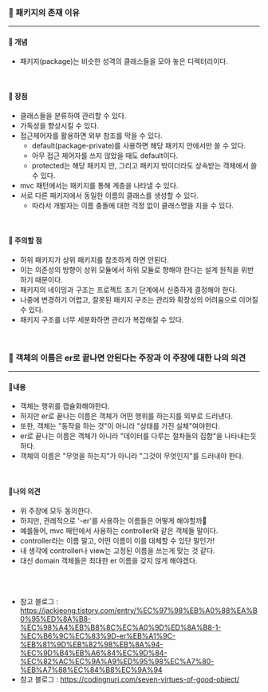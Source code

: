 ### 🔶 패키지의 존재 이유
---

#### 🔸 개념
- 패키지(package)는 비슷한 성격의 클래스들을 모아 놓은 디렉터리이다.

<br>

#### 🔸 장점
- 클래스들을 분류하여 관리할 수 있다.
- 가독성을 향상시킬 수 있다.
- 접근제어자를 활용하면 외부 참조를 막을 수 있다.
  - default(package-private)를 사용하면 해당 패키지 안에서만 쓸 수 있다.
  - 아무 접근 제어자를 쓰지 않았을 때도 default이다.
  - protected는 해당 패키지 안, 그리고 패키지 밖이더라도 상속받는 객체에서 쓸 수 있다.
- mvc 패턴에서는 패키지를 통해 계층을 나타낼 수 있다.
- 서로 다른 패키지에서 동일한 이름의 클래스를 생성할 수 있다.
  - 따라서 개발자는 이름 충돌에 대한 걱정 없이 클래스명을 지을 수 있다.

<br>

#### 🔸 주의할 점
- 하위 패키지가 상위 패키지를 참조하게 하면 안된다.
- 이는 의존성의 방향이 상위 모듈에서 하위 모듈로 향해야 한다는 설계 원칙을 위반하기 때문이다.
- 패키지의 네이밍과 구조는 프로젝트 초기 단계에서 신중하게 결정해야 한다.
- 나중에 변경하기 어렵고, 잘못된 패키지 구조는 관리와 확장성의 어려움으로 이어질 수 있다.
- 패키지 구조를 너무 세분화하면 관리가 복잡해질 수 있다.

<br>

### 🔶 객체의 이름은 er로 끝나면 안된다는 주장과 이 주장에 대한 나의 의견

---

#### 🔸내용
- 객체는 행위를 캡슐화해야한다.
- 하지만 er로 끝나는 이름은 객체가 어떤 행위를 하는지를 외부로 드러낸다.
- 또한, 객체는 "동작을 하는 것"이 아니라 "상태를 가진 실체"여야한다.
- er로 끝나는 이름은 객체가 아니라 "데이터를 다루는 절차들의 집합"을 나타내는듯 하다.
- 객체의 이름은 "무엇을 하는지"가 아니라 "그것이 무엇인지"를 드러내야 한다. 

<br>

#### 🔸나의 의견
- 위 주장에 모두 동의한다.
- 하지만, 관례적으로 '-er'를 사용하는 이름들은 어떻게 해야할까🧐
- 예를들어, mvc 패턴에서 사용하는 controller와 같은 객체들 말이다.
- controller라는 이름 말고, 어떤 이름이 이를 대체할 수 있단 말인가!
- 내 생각에 controller나 view는 고정된 이름을 쓰는게 맞는 것 같다.
- 대신 domain 객체들은 최대한 er 이름을 갖지 않게 해야겠다.

<br>
<br>

- 참고 블로그 : https://jackjeong.tistory.com/entry/%EC%97%98%EB%A0%88%EA%B0%95%ED%8A%B8-%EC%98%A4%EB%B8%8C%EC%A0%9D%ED%8A%B8-1-%EC%B6%9C%EC%83%9D-er%EB%A1%9C-%EB%81%9D%EB%82%98%EB%8A%94-%EC%9D%B4%EB%A6%84%EC%9D%84-%EC%82%AC%EC%9A%A9%ED%95%98%EC%A7%80-%EB%A7%88%EC%84%B8%EC%9A%94
- 참고 블로그 : https://codingnuri.com/seven-virtues-of-good-object/
